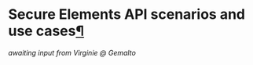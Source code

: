 Secure Elements API scenarios and use cases[¶](#Secure-Elements-API-scenarios-and-use-cases)
============================================================================================

*awaiting input from Virginie @ Gemalto*

